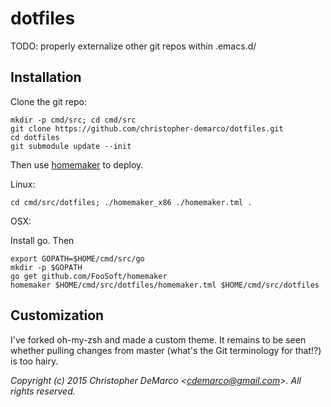 # dotfiles
TODO: properly externalize other git repos within .emacs.d/

## Installation

Clone the git repo: 

    mkdir -p cmd/src; cd cmd/src
    git clone https://github.com/christopher-demarco/dotfiles.git
    cd dotfiles
    git submodule update --init
	

Then use [homemaker](http://foosoft.net/projects/homemaker/) to deploy.

Linux: 
    
    cd cmd/src/dotfiles; ./homemaker_x86 ./homemaker.tml .

OSX: 

Install go. Then

	export GOPATH=$HOME/cmd/src/go 
	mkdir -p $GOPATH
	go get github.com/FooSoft/homemaker
    homemaker $HOME/cmd/src/dotfiles/homemaker.tml $HOME/cmd/src/dotfiles
	

## Customization

I've forked oh-my-zsh and made a custom theme. It remains to be seen whether pulling changes from master (what's the Git terminology for that!?) is too hairy.



*Copyright (c) 2015 Christopher DeMarco <<cdemarco@gmail.com>>. All rights reserved.*
